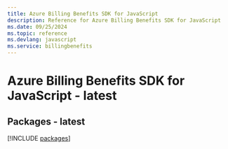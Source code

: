 ```yaml
---
title: Azure Billing Benefits SDK for JavaScript
description: Reference for Azure Billing Benefits SDK for JavaScript
ms.date: 09/25/2024
ms.topic: reference
ms.devlang: javascript
ms.service: billingbenefits
---
```

# Azure Billing Benefits SDK for JavaScript - latest
## Packages - latest
[!INCLUDE [packages](billing-benefits-index.md)]